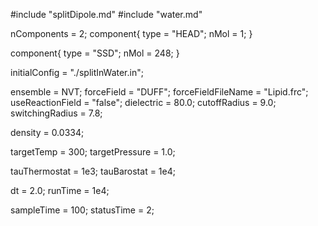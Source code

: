 #include "splitDipole.md"
#include "water.md"

nComponents = 2;
component{
  type = "HEAD";
  nMol = 1;
}

component{
  type = "SSD";
  nMol = 248;
}

initialConfig = "./splitInWater.in";

ensemble = NVT;
forceField = "DUFF";
forceFieldFileName = "Lipid.frc";
useReactionField = "false";
dielectric = 80.0;
cutoffRadius = 9.0;
switchingRadius = 7.8;

density = 0.0334;

targetTemp = 300;
targetPressure = 1.0;

tauThermostat = 1e3;
tauBarostat = 1e4;

dt = 2.0;
runTime = 1e4;

sampleTime = 100;
statusTime = 2;

